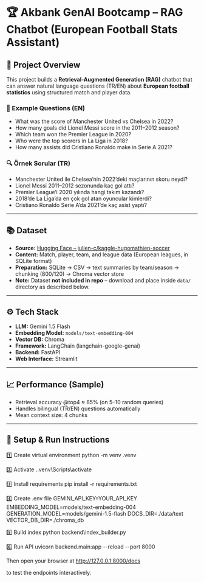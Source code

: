 # 🏆 Akbank GenAI Bootcamp – RAG Chatbot (European Football Stats Assistant)

## 🎯 Project Overview
This project builds a **Retrieval-Augmented Generation (RAG)** chatbot that can answer natural language questions (TR/EN) about **European football statistics** using structured match and player data.

### 💬 Example Questions (EN)
- What was the score of Manchester United vs Chelsea in 2022?  
- How many goals did Lionel Messi score in the 2011–2012 season?  
- Which team won the Premier League in 2020?  
- Who were the top scorers in La Liga in 2018?  
- How many assists did Cristiano Ronaldo make in Serie A 2021?

### 🔍 Örnek Sorular (TR)
- Manchester United ile Chelsea’nin 2022’deki maçlarının skoru neydi?  
- Lionel Messi 2011–2012 sezonunda kaç gol attı?  
- Premier League’i 2020 yılında hangi takım kazandı?  
- 2018’de La Liga’da en çok gol atan oyuncular kimlerdi?  
- Cristiano Ronaldo Serie A’da 2021’de kaç asist yaptı?

---

## 📚 Dataset
- **Source:** [Hugging Face – julien-c/kaggle-hugomathien-soccer](https://huggingface.co/datasets/julien-c/kaggle-hugomathien-soccer)  
- **Content:** Match, player, team, and league data (European leagues, in SQLite format)  
- **Preparation:** SQLite → CSV → text summaries by team/season → chunking (800/120) → Chroma vector store  
- **Note:** Dataset **not included in repo** – download and place inside `data/` directory as described below.

---

## ⚙️ Tech Stack
- **LLM:** Gemini 1.5 Flash  
- **Embedding Model:** `models/text-embedding-004`  
- **Vector DB:** Chroma  
- **Framework:** LangChain (langchain-google-genai)  
- **Backend:** FastAPI  
- **Web Interface:** Streamlit  

---

## 📈 Performance (Sample)
- Retrieval accuracy @top4 ≈ 85% (on 5–10 random queries)  
- Handles bilingual (TR/EN) questions automatically  
- Mean context size: 4 chunks  

---

## 🚀 Setup & Run Instructions

1️⃣ Create virtual environment
python -m venv .venv

2️⃣ Activate
.\.venv\Scripts\activate

3️⃣ Install requirements
pip install -r requirements.txt

4️⃣ Create .env file
GEMINI_API_KEY=YOUR_API_KEY
EMBEDDING_MODEL=models/text-embedding-004
GENERATION_MODEL=models/gemini-1.5-flash
DOCS_DIR=./data/text
VECTOR_DB_DIR=./chroma_db

5️⃣ Build index
python backend\index_builder.py

6️⃣ Run API
uvicorn backend.main:app --reload --port 8000


Then open your browser at http://127.0.0.1:8000/docs

to test the endpoints interactively.